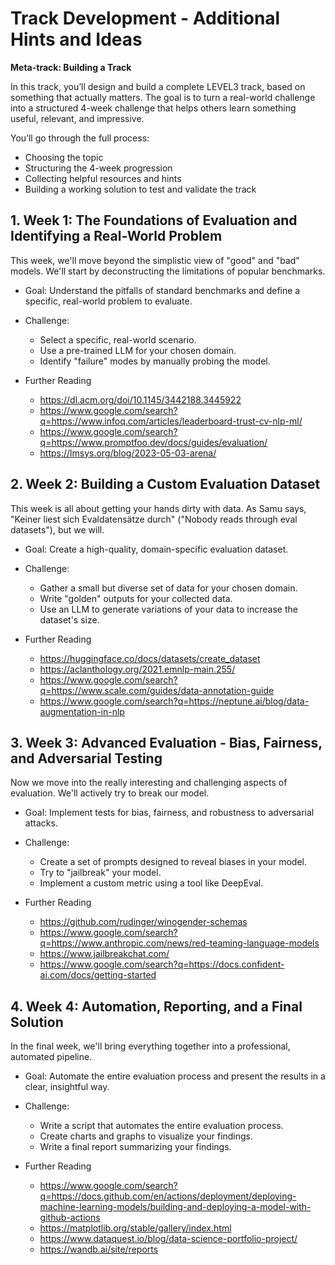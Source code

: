 <!--
Copyright 2025 Aleph Alpha GmbH and Aleph Alpha Research GmbH
Licensed under the Apache License, Version 2.0. See LICENSE file.
-->
# Track Development - Additional Hints and Ideas
**Meta-track: Building a Track**

In this track, you’ll design and build a complete LEVEL3 track, based on something that actually matters. The goal is to turn a real-world challenge into a structured 4-week challenge that helps others learn something useful, relevant, and impressive.

You’ll go through the full process:  
- Choosing the topic  
- Structuring the 4-week progression  
- Collecting helpful resources and hints  
- Building a working solution to test and validate the track  

## 1. Week 1: The Foundations of Evaluation and Identifying a Real-World Problem
This week, we'll move beyond the simplistic view of "good" and "bad" models. We'll start by deconstructing the limitations of popular benchmarks.

* Goal: Understand the pitfalls of standard benchmarks and define a specific, real-world problem to evaluate.

* Challenge:
  * Select a specific, real-world scenario.
  * Use a pre-trained LLM for your chosen domain.
  * Identify "failure" modes by manually probing the model.
 
* Further Reading
  * https://dl.acm.org/doi/10.1145/3442188.3445922
  * https://www.google.com/search?q=https://www.infoq.com/articles/leaderboard-trust-cv-nlp-ml/
  * https://www.google.com/search?q=https://www.promptfoo.dev/docs/guides/evaluation/
  * https://lmsys.org/blog/2023-05-03-arena/ 


## 2. Week 2: Building a Custom Evaluation Dataset
This week is all about getting your hands dirty with data. As Samu says, "Keiner liest sich Evaldatensätze durch" ("Nobody reads through eval datasets"), but we will.

* Goal: Create a high-quality, domain-specific evaluation dataset.

* Challenge:
  * Gather a small but diverse set of data for your chosen domain.
  * Write "golden" outputs for your collected data.
  * Use an LLM to generate variations of your data to increase the dataset's size.
 
* Further Reading
  * https://huggingface.co/docs/datasets/create_dataset
  * https://aclanthology.org/2021.emnlp-main.255/
  * https://www.google.com/search?q=https://www.scale.com/guides/data-annotation-guide
  * https://www.google.com/search?q=https://neptune.ai/blog/data-augmentation-in-nlp



## 3. Week 3: Advanced Evaluation - Bias, Fairness, and Adversarial Testing
Now we move into the really interesting and challenging aspects of evaluation. We'll actively try to break our model.

* Goal: Implement tests for bias, fairness, and robustness to adversarial attacks.

* Challenge:
  * Create a set of prompts designed to reveal biases in your model.
  * Try to "jailbreak" your model.
  * Implement a custom metric using a tool like DeepEval.
 
* Further Reading
  * https://github.com/rudinger/winogender-schemas
  * https://www.google.com/search?q=https://www.anthropic.com/news/red-teaming-language-models
  * https://www.jailbreakchat.com/
  * https://www.google.com/search?q=https://docs.confident-ai.com/docs/getting-started


## 4. Week 4: Automation, Reporting, and a Final Solution
In the final week, we'll bring everything together into a professional, automated pipeline.

* Goal: Automate the entire evaluation process and present the results in a clear, insightful way.

* Challenge:
  * Write a script that automates the entire evaluation process.
  * Create charts and graphs to visualize your findings.
  * Write a final report summarizing your findings.
 
* Further Reading
  * https://www.google.com/search?q=https://docs.github.com/en/actions/deployment/deploying-machine-learning-models/building-and-deploying-a-model-with-github-actions
  * https://matplotlib.org/stable/gallery/index.html
  * https://www.dataquest.io/blog/data-science-portfolio-project/
  * https://wandb.ai/site/reports
 
  
